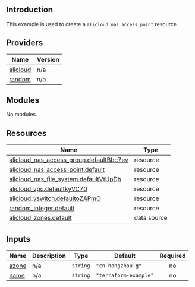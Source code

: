 ## Introduction

This example is used to create a `alicloud_nas_access_point` resource.

<!-- BEGIN_TF_DOCS -->
## Providers

| Name | Version |
|------|---------|
| <a name="provider_alicloud"></a> [alicloud](#provider\_alicloud) | n/a |
| <a name="provider_random"></a> [random](#provider\_random) | n/a |

## Modules

No modules.

## Resources

| Name | Type |
|------|------|
| [alicloud_nas_access_group.defaultBbc7ev](https://registry.terraform.io/providers/aliyun/alicloud/latest/docs/resources/nas_access_group) | resource |
| [alicloud_nas_access_point.default](https://registry.terraform.io/providers/aliyun/alicloud/latest/docs/resources/nas_access_point) | resource |
| [alicloud_nas_file_system.defaultVtUpDh](https://registry.terraform.io/providers/aliyun/alicloud/latest/docs/resources/nas_file_system) | resource |
| [alicloud_vpc.defaultkyVC70](https://registry.terraform.io/providers/aliyun/alicloud/latest/docs/resources/vpc) | resource |
| [alicloud_vswitch.defaultoZAPmO](https://registry.terraform.io/providers/aliyun/alicloud/latest/docs/resources/vswitch) | resource |
| [random_integer.default](https://registry.terraform.io/providers/hashicorp/random/latest/docs/resources/integer) | resource |
| [alicloud_zones.default](https://registry.terraform.io/providers/aliyun/alicloud/latest/docs/data-sources/zones) | data source |

## Inputs

| Name | Description | Type | Default | Required |
|------|-------------|------|---------|:--------:|
| <a name="input_azone"></a> [azone](#input\_azone) | n/a | `string` | `"cn-hangzhou-g"` | no |
| <a name="input_name"></a> [name](#input\_name) | n/a | `string` | `"terraform-example"` | no |
<!-- END_TF_DOCS -->
